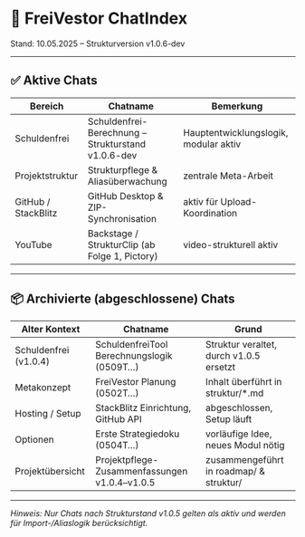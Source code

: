 # 💬 FreiVestor ChatIndex
Stand: 10.05.2025 – Strukturversion v1.0.6-dev

---

## ✅ Aktive Chats

| Bereich              | Chatname                                               | Bemerkung                             |
|----------------------|--------------------------------------------------------|----------------------------------------|
| Schuldenfrei         | Schuldenfrei-Berechnung – Strukturstand v1.0.6-dev    | Hauptentwicklungslogik, modular aktiv |
| Projektstruktur      | Strukturpflege & Aliasüberwachung                     | zentrale Meta-Arbeit                  |
| GitHub / StackBlitz  | GitHub Desktop & ZIP-Synchronisation                  | aktiv für Upload-Koordination         |
| YouTube              | Backstage / StrukturClip (ab Folge 1, Pictory)        | video-strukturell aktiv               |

---

## 📦 Archivierte (abgeschlossene) Chats

| Alter Kontext        | Chatname                                               | Grund                                   |
|----------------------|--------------------------------------------------------|------------------------------------------|
| Schuldenfrei (v1.0.4)| SchuldenfreiTool Berechnungslogik (0509T…)            | Struktur veraltet, durch v1.0.5 ersetzt |
| Metakonzept          | FreiVestor Planung (0502T…)                           | Inhalt überführt in struktur/*.md       |
| Hosting / Setup      | StackBlitz Einrichtung, GitHub API                    | abgeschlossen, Setup läuft              |
| Optionen             | Erste Strategiedoku (0504T…)                          | vorläufige Idee, neues Modul nötig      |
| Projektübersicht     | Projektpflege-Zusammenfassungen v1.0.4–v1.0.5         | zusammengeführt in roadmap/ & struktur/ |

---

*Hinweis: Nur Chats nach Strukturstand v1.0.5 gelten als aktiv und werden für Import-/Aliaslogik berücksichtigt.*
